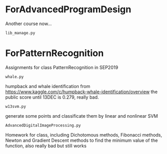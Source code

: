 # ForAdvancedProgramDesign
Another course now...

`lib_manage.py`

# ForPatternRecognition
Assignments for class PatternRecognition in SEP2019

`whale.py`

humpback and whale identification from https://www.kaggle.com/c/humpback-whale-identification/overview
the public score until 13DEC is 0.279, really bad.

`w13svm.py`

generate some points and classificate them by linear and nonlinear SVM

`AdvancedDigitalImageProcessing.py`

Homework for class, including Dichotomous methods, Fibonacci methods, Newton and Gradient Descent 
methods to find the minimum value of the function, also really bad but still works

